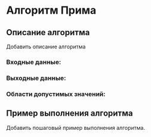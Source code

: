 # Алгоритм Прима

## Описание алгоритма

Добавить описание алгоритма

### Входные данные:

### Выходные данные:

### Области допустимых значений:

## Пример выполнения алгоритма

Добавить пошаговый пример выполнения алгоритма.